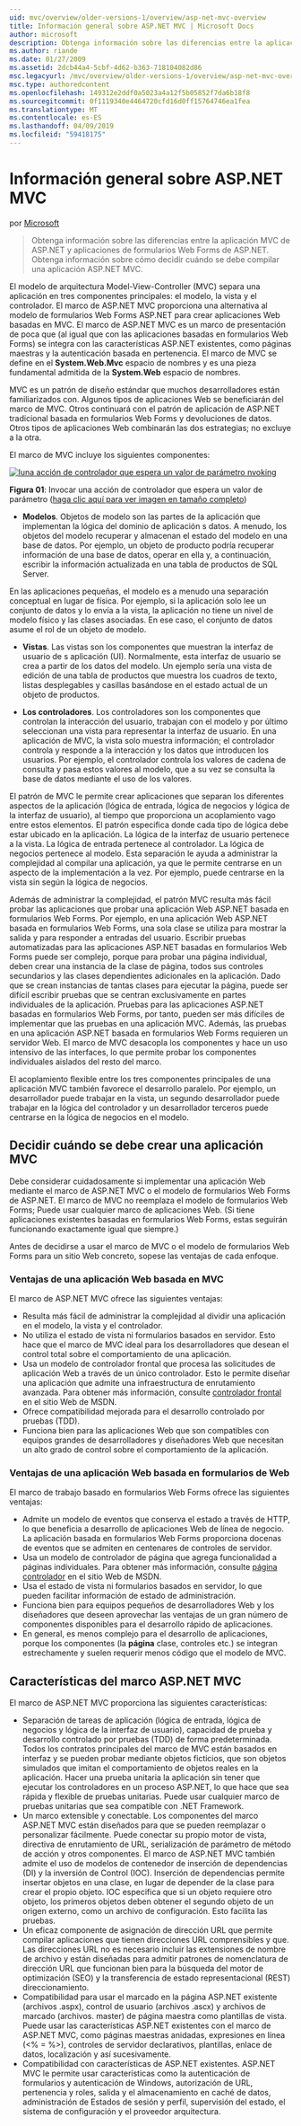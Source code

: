 ```yaml
---
uid: mvc/overview/older-versions-1/overview/asp-net-mvc-overview
title: Información general sobre ASP.NET MVC | Microsoft Docs
author: microsoft
description: Obtenga información sobre las diferencias entre la aplicación MVC de ASP.NET y aplicaciones de formularios Web Forms de ASP.NET. Obtenga información sobre cómo decidir cuándo se debe compilar una aplicación ASP.NET MVC.
ms.author: riande
ms.date: 01/27/2009
ms.assetid: 2dcb44a4-5cbf-4d62-b363-718104082d86
msc.legacyurl: /mvc/overview/older-versions-1/overview/asp-net-mvc-overview
msc.type: authoredcontent
ms.openlocfilehash: 149312e2ddf0a5023a4a12f5b05852f7da6b18f8
ms.sourcegitcommit: 0f1119340e4464720cfd16d0ff15764746ea1fea
ms.translationtype: MT
ms.contentlocale: es-ES
ms.lasthandoff: 04/09/2019
ms.locfileid: "59418175"
---
```

# <a name="aspnet-mvc-overview"></a>Información general sobre ASP.NET MVC

por [Microsoft](https://github.com/microsoft)

> Obtenga información sobre las diferencias entre la aplicación MVC de ASP.NET y aplicaciones de formularios Web Forms de ASP.NET. Obtenga información sobre cómo decidir cuándo se debe compilar una aplicación ASP.NET MVC.


El modelo de arquitectura Model-View-Controller (MVC) separa una aplicación en tres componentes principales: el modelo, la vista y el controlador. El marco de ASP.NET MVC proporciona una alternativa al modelo de formularios Web Forms ASP.NET para crear aplicaciones Web basadas en MVC. El marco de ASP.NET MVC es un marco de presentación de poca que (al igual que con las aplicaciones basadas en formularios Web Forms) se integra con las características ASP.NET existentes, como páginas maestras y la autenticación basada en pertenencia. El marco de MVC se define en el **System.Web.Mvc** espacio de nombres y es una pieza fundamental admitida de la **System.Web** espacio de nombres.   
  
MVC es un patrón de diseño estándar que muchos desarrolladores están familiarizados con. Algunos tipos de aplicaciones Web se beneficiarán del marco de MVC. Otros continuará con el patrón de aplicación de ASP.NET tradicional basada en formularios Web Forms y devoluciones de datos. Otros tipos de aplicaciones Web combinarán las dos estrategias; no excluye a la otra.   
  
El marco de MVC incluye los siguientes componentes:


[![Iuna acción de controlador que espera un valor de parámetro nvoking](asp-net-mvc-overview/_static/image1.jpg)](asp-net-mvc-overview/_static/image1.png)

**Figura 01**: Invocar una acción de controlador que espera un valor de parámetro ([haga clic aquí para ver imagen en tamaño completo](asp-net-mvc-overview/_static/image2.png))


- **Modelos**. Objetos de modelo son las partes de la aplicación que implementan la lógica del dominio de aplicación s datos. A menudo, los objetos del modelo recuperar y almacenan el estado del modelo en una base de datos. Por ejemplo, un objeto de producto podría recuperar información de una base de datos, operar en ella y, a continuación, escribir la información actualizada en una tabla de productos de SQL Server.

En las aplicaciones pequeñas, el modelo es a menudo una separación conceptual en lugar de física. Por ejemplo, si la aplicación solo lee un conjunto de datos y lo envía a la vista, la aplicación no tiene un nivel de modelo físico y las clases asociadas. En ese caso, el conjunto de datos asume el rol de un objeto de modelo.

- **Vistas**. Las vistas son los componentes que muestran la interfaz de usuario de s aplicación (UI). Normalmente, esta interfaz de usuario se crea a partir de los datos del modelo. Un ejemplo sería una vista de edición de una tabla de productos que muestra los cuadros de texto, listas desplegables y casillas basándose en el estado actual de un objeto de productos.

- **Los controladores**. Los controladores son los componentes que controlan la interacción del usuario, trabajan con el modelo y por último seleccionan una vista para representar la interfaz de usuario. En una aplicación de MVC, la vista solo muestra información; el controlador controla y responde a la interacción y los datos que introducen los usuarios. Por ejemplo, el controlador controla los valores de cadena de consulta y pasa estos valores al modelo, que a su vez se consulta la base de datos mediante el uso de los valores.

El patrón de MVC le permite crear aplicaciones que separan los diferentes aspectos de la aplicación (lógica de entrada, lógica de negocios y lógica de la interfaz de usuario), al tiempo que proporciona un acoplamiento vago entre estos elementos. El patrón especifica donde cada tipo de lógica debe estar ubicado en la aplicación. La lógica de la interfaz de usuario pertenece a la vista. La lógica de entrada pertenece al controlador. La lógica de negocios pertenece al modelo. Esta separación le ayuda a administrar la complejidad al compilar una aplicación, ya que le permite centrarse en un aspecto de la implementación a la vez. Por ejemplo, puede centrarse en la vista sin según la lógica de negocios.   
  
Además de administrar la complejidad, el patrón MVC resulta más fácil probar las aplicaciones que probar una aplicación Web ASP.NET basada en formularios Web Forms. Por ejemplo, en una aplicación Web ASP.NET basada en formularios Web Forms, una sola clase se utiliza para mostrar la salida y para responder a entradas del usuario. Escribir pruebas automatizadas para las aplicaciones ASP.NET basadas en formularios Web Forms puede ser complejo, porque para probar una página individual, deben crear una instancia de la clase de página, todos sus controles secundarios y las clases dependientes adicionales en la aplicación. Dado que se crean instancias de tantas clases para ejecutar la página, puede ser difícil escribir pruebas que se centran exclusivamente en partes individuales de la aplicación. Pruebas para las aplicaciones ASP.NET basadas en formularios Web Forms, por tanto, pueden ser más difíciles de implementar que las pruebas en una aplicación MVC. Además, las pruebas en una aplicación ASP.NET basada en formularios Web Forms requieren un servidor Web. El marco de MVC desacopla los componentes y hace un uso intensivo de las interfaces, lo que permite probar los componentes individuales aislados del resto del marco.   
  
El acoplamiento flexible entre los tres componentes principales de una aplicación MVC también favorece el desarrollo paralelo. Por ejemplo, un desarrollador puede trabajar en la vista, un segundo desarrollador puede trabajar en la lógica del controlador y un desarrollador terceros puede centrarse en la lógica de negocios en el modelo.

## <a name="deciding-when-to-create-an-mvc-application"></a>Decidir cuándo se debe crear una aplicación MVC

Debe considerar cuidadosamente si implementar una aplicación Web mediante el marco de ASP.NET MVC o el modelo de formularios Web Forms de ASP.NET. El marco de MVC no reemplaza el modelo de formularios Web Forms; Puede usar cualquier marco de aplicaciones Web. (Si tiene aplicaciones existentes basadas en formularios Web Forms, estas seguirán funcionando exactamente igual que siempre.)   
  
Antes de decidirse a usar el marco de MVC o el modelo de formularios Web Forms para un sitio Web concreto, sopese las ventajas de cada enfoque.

### <a name="advantages-of-an-mvc-based-web-application"></a>Ventajas de una aplicación Web basada en MVC

El marco de ASP.NET MVC ofrece las siguientes ventajas:

- Resulta más fácil de administrar la complejidad al dividir una aplicación en el modelo, la vista y el controlador.
- No utiliza el estado de vista ni formularios basados en servidor. Esto hace que el marco de MVC ideal para los desarrolladores que desean el control total sobre el comportamiento de una aplicación.
- Usa un modelo de controlador frontal que procesa las solicitudes de aplicación Web a través de un único controlador. Esto le permite diseñar una aplicación que admite una infraestructura de enrutamiento avanzada. Para obtener más información, consulte [controlador frontal](https://go.microsoft.com/fwlink/?LinkId=106357 "controlador frontal") en el sitio Web de MSDN.
- Ofrece compatibilidad mejorada para el desarrollo controlado por pruebas (TDD).
- Funciona bien para las aplicaciones Web que son compatibles con equipos grandes de desarrolladores y diseñadores Web que necesitan un alto grado de control sobre el comportamiento de la aplicación.

### <a name="advantages-of-a-web-forms-based-web-application"></a>Ventajas de una aplicación Web basada en formularios de Web

El marco de trabajo basado en formularios Web Forms ofrece las siguientes ventajas:

- Admite un modelo de eventos que conserva el estado a través de HTTP, lo que beneficia a desarrollo de aplicaciones Web de línea de negocio. La aplicación basada en formularios Web Forms proporciona docenas de eventos que se admiten en centenares de controles de servidor.
- Usa un modelo de controlador de página que agrega funcionalidad a páginas individuales. Para obtener más información, consulte [página controlador](https://go.microsoft.com/fwlink/?LinkId=106359 "página controlador") en el sitio Web de MSDN.
- Usa el estado de vista ni formularios basados en servidor, lo que pueden facilitar información de estado de administración.
- Funciona bien para equipos pequeños de desarrolladores Web y los diseñadores que deseen aprovechar las ventajas de un gran número de componentes disponibles para el desarrollo rápido de aplicaciones.
- En general, es menos complejo para el desarrollo de aplicaciones, porque los componentes (la **página** clase, controles etc.) se integran estrechamente y suelen requerir menos código que el modelo de MVC.

## <a name="features-of-the-aspnet-mvc-framework"></a>Características del marco ASP.NET MVC

El marco de ASP.NET MVC proporciona las siguientes características:

- Separación de tareas de aplicación (lógica de entrada, lógica de negocios y lógica de la interfaz de usuario), capacidad de prueba y desarrollo controlado por pruebas (TDD) de forma predeterminada. Todos los contratos principales del marco de MVC están basados en interfaz y se pueden probar mediante objetos ficticios, que son objetos simulados que imitan el comportamiento de objetos reales en la aplicación. Hacer una prueba unitaria la aplicación sin tener que ejecutar los controladores en un proceso ASP.NET, lo que hace que sea rápida y flexible de pruebas unitarias. Puede usar cualquier marco de pruebas unitarias que sea compatible con .NET Framework.
- Un marco extensible y conectable. Los componentes del marco ASP.NET MVC están diseñados para que se pueden reemplazar o personalizar fácilmente. Puede conectar su propio motor de vista, directiva de enrutamiento de URL, serialización de parámetro de método de acción y otros componentes. El marco de ASP.NET MVC también admite el uso de modelos de contenedor de inserción de dependencias (DI) y la inversión de Control (IOC). Inserción de dependencias permite insertar objetos en una clase, en lugar de depender de la clase para crear el propio objeto. IOC especifica que si un objeto requiere otro objeto, los primeros objetos deben obtener el segundo objeto de un origen externo, como un archivo de configuración. Esto facilita las pruebas.
- Un eficaz componente de asignación de dirección URL que permite compilar aplicaciones que tienen direcciones URL comprensibles y que. Las direcciones URL no es necesario incluir las extensiones de nombre de archivo y están diseñadas para admitir patrones de nomenclatura de dirección URL que funcionan bien para la búsqueda del motor de optimización (SEO) y la transferencia de estado representacional (REST) direccionamiento.
- Compatibilidad para usar el marcado en la página ASP.NET existente (archivos .aspx), control de usuario (archivos .ascx) y archivos de marcado (archivos. master) de página maestra como plantillas de vista. Puede usar las características ASP.NET existentes con el marco de ASP.NET MVC, como páginas maestras anidadas, expresiones en línea (&lt;% = %&gt;), controles de servidor declarativos, plantillas, enlace de datos, localización y así sucesivamente.
- Compatibilidad con características de ASP.NET existentes. ASP.NET MVC le permite usar características como la autenticación de formularios y autenticación de Windows, autorización de URL, pertenencia y roles, salida y el almacenamiento en caché de datos, administración de Estados de sesión y perfil, supervisión del estado, el sistema de configuración y el proveedor arquitectura.
